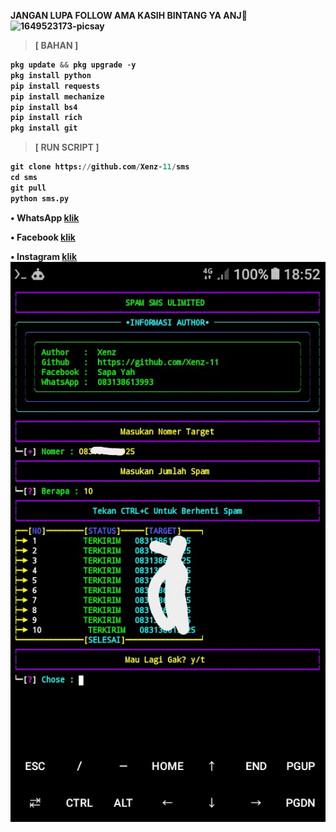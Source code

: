 <b> JANGAN LUPA FOLLOW AMA KASIH BINTANG YA ANJ🗿
<img src="https://i.ibb.co/kHWcYxX/1649523173-picsay.png" alt="1649523173-picsay" border="0"></a>
> [ BAHAN ]
```python
pkg update && pkg upgrade -y
pkg install python
pip install requests
pip install mechanize
pip install bs4
pip install rich
pkg install git
```
> [ RUN SCRIPT ]
```python
git clone https://github.com/Xenz-11/sms
cd sms
git pull
python sms.py
```
 • WhatsApp [klik](https://wa.me/6283138613993)

 • Facebook [klik](https://www.facebook.com/inu.pembangkang.7)

 • Instagram [klik](https://www.instagram.com/xenz_why)
![SS](https://github.com/Xenz-11/sms/blob/main/SS/Screenshot_20220519-185250-picsay.jpg)
